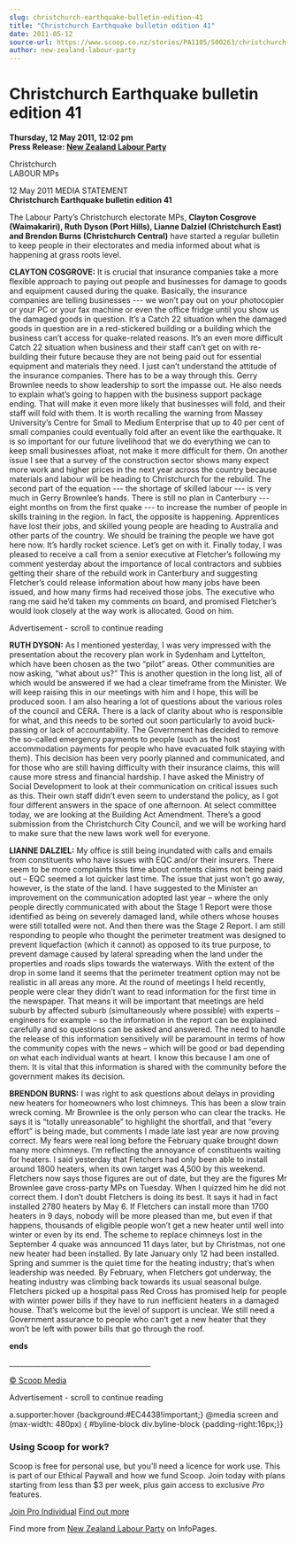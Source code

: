 ```yaml
---
slug: christchurch-earthquake-bulletin-edition-41
title: "Christchurch Earthquake bulletin edition 41"
date: 2011-05-12
source-url: https://www.scoop.co.nz/stories/PA1105/S00263/christchurch-earthquake-bulletin-edition-41.htm
author: new-zealand-labour-party
---
```

Christchurch Earthquake bulletin edition 41
===========================================

**Thursday, 12 May 2011, 12:02 pm**  
**Press Release: [New Zealand Labour Party](https://info.scoop.co.nz/New_Zealand_Labour_Party)**

Christchurch  
LABOUR MPs

  
12 May 2011 MEDIA STATEMENT  
**Christchurch Earthquake bulletin edition 41**

The Labour Party’s Christchurch electorate MPs, **Clayton Cosgrove (Waimakariri), Ruth Dyson (Port Hills), Lianne Dalziel (Christchurch East) and Brendon Burns (Christchurch Central)** have started a regular bulletin to keep people in their electorates and media informed about what is happening at grass roots level.

**CLAYTON COSGROVE:** It is crucial that insurance companies take a more flexible approach to paying out people and businesses for damage to goods and equipment caused during the quake. Basically, the insurance companies are telling businesses --- we won’t pay out on your photocopier or your PC or your fax machine or even the office fridge until you show us the damaged goods in question. It’s a Catch 22 situation when the damaged goods in question are in a red-stickered building or a building which the business can’t access for quake-related reasons. It’s an even more difficult Catch 22 situation when business and their staff can’t get on with re-building their future because they are not being paid out for essential equipment and materials they need. I just can’t understand the attitude of the insurance companies. There has to be a way through this. Gerry Brownlee needs to show leadership to sort the impasse out. He also needs to explain what’s going to happen with the business support package ending. That will make it even more likely that businesses will fold, and their staff will fold with them. It is worth recalling the warning from Massey University’s Centre for Small to Medium Enterprise that up to 40 per cent of small companies could eventually fold after an event like the earthquake. It is so important for our future livelihood that we do everything we can to keep small businesses afloat, not make it more difficult for them. On another issue I see that a survey of the construction sector shows many expect more work and higher prices in the next year across the country because materials and labour will be heading to Christchurch for the rebuild. The second part of the equation --- the shortage of skilled labour --- is very much in Gerry Brownlee’s hands. There is still no plan in Canterbury --- eight months on from the first quake --- to increase the number of people in skills training in the region. In fact, the opposite is happening. Apprentices have lost their jobs, and skilled young people are heading to Australia and other parts of the country. We should be training the people we have got here now. It’s hardly rocket science. Let’s get on with it. Finally today, I was pleased to receive a call from a senior executive at Fletcher’s following my comment yesterday about the importance of local contractors and subbies getting their share of the rebuild work in Canterbury and suggesting Fletcher’s could release information about how many jobs have been issued, and how many firms had received those jobs. The executive who rang me said he’d taken my comments on board, and promised Fletcher’s would look closely at the way work is allocated. Good on him.

Advertisement - scroll to continue reading





**RUTH DYSON:** As I mentioned yesterday, I was very impressed with the presentation about the recovery plan work in Sydenham and Lyttelton, which have been chosen as the two “pilot” areas. Other communities are now asking, “what about us?” This is another question in the long list, all of which would be answered if we had a clear timeframe from the Minister. We will keep raising this in our meetings with him and I hope, this will be produced soon. I am also hearing a lot of questions about the various roles of the council and CERA. There is a lack of clarity about who is responsible for what, and this needs to be sorted out soon particularly to avoid buck-passing or lack of accountability. The Government has decided to remove the so-called emergency payments to people (such as the host accommodation payments for people who have evacuated folk staying with them). This decision has been very poorly planned and communicated, and for those who are still having difficulty with their insurance claims, this will cause more stress and financial hardship. I have asked the Ministry of Social Development to look at their communication on critical issues such as this. Their own staff didn’t even seem to understand the policy, as I got four different answers in the space of one afternoon. At select committee today, we are looking at the Building Act Amendment. There’s a good submission from the Christchurch City Council, and we will be working hard to make sure that the new laws work well for everyone.

**LIANNE DALZIEL:** My office is still being inundated with calls and emails from constituents who have issues with EQC and/or their insurers. There seem to be more complaints this time about contents claims not being paid out – EQC seemed a lot quicker last time. The issue that just won’t go away, however, is the state of the land. I have suggested to the Minister an improvement on the communication adopted last year – where the only people directly communicated with about the Stage 1 Report were those identified as being on severely damaged land, while others whose houses were still totalled were not. And then there was the Stage 2 Report. I am still responding to people who thought the perimeter treatment was designed to prevent liquefaction (which it cannot) as opposed to its true purpose, to prevent damage caused by lateral spreading when the land under the properties and roads slips towards the waterways. With the extent of the drop in some land it seems that the perimeter treatment option may not be realistic in all areas any more. At the round of meetings I held recently, people were clear they didn’t want to read information for the first time in the newspaper. That means it will be important that meetings are held suburb by affected suburb (simultaneously where possible) with experts – engineers for example – so the information in the report can be explained carefully and so questions can be asked and answered. The need to handle the release of this information sensitively will be paramount in terms of how the community copes with the news – which will be good or bad depending on what each individual wants at heart. I know this because I am one of them. It is vital that this information is shared with the community before the government makes its decision.  
  
**BRENDON BURNS:** I was right to ask questions about delays in providing new heaters for homeowners who lost chimneys. This has been a slow train wreck coming. Mr Brownlee is the only person who can clear the tracks. He says it is “totally unreasonable” to highlight the shortfall, and that “every effort” is being made, but comments I made late last year are now proving correct. My fears were real long before the February quake brought down many more chimneys. I’m reflecting the annoyance of constituents waiting for heaters. I said yesterday that Fletchers had only been able to install around 1800 heaters, when its own target was 4,500 by this weekend. Fletchers now says those figures are out of date, but they are the figures Mr Brownlee gave cross-party MPs on Tuesday. When I quizzed him he did not correct them. I don’t doubt Fletchers is doing its best. It says it had in fact installed 2780 heaters by May 6. If Fletchers can install more than 1700 heaters in 9 days, nobody will be more pleased than me, but even if that happens, thousands of eligible people won’t get a new heater until well into winter or even by its end. The scheme to replace chimneys lost in the September 4 quake was announced 11 days later, but by Christmas, not one new heater had been installed. By late January only 12 had been installed. Spring and summer is the quiet time for the heating industry; that’s when leadership was needed. By February, when Fletchers got underway, the heating industry was climbing back towards its usual seasonal bulge. Fletchers picked up a hospital pass Red Cross has promised help for people with winter power bills if they have to run inefficient heaters in a damaged house. That’s welcome but the level of support is unclear. We still need a Government assurance to people who can’t get a new heater that they won’t be left with power bills that go through the roof.

**ends**  

\_\_\_\_\_\_\_\_\_\_\_\_\_\_\_\_\_\_\_\_\_\_\_\_\_\_\_\_\_\_\_\_\_\_\_\_\_\_\_\_

  

[© Scoop Media](http://www.scoop.co.nz/about/terms.html)  

Advertisement - scroll to continue reading



a.supporter:hover {background:#EC4438!important;} @media screen and (max-width: 480px) { #byline-block div.byline-block {padding-right:16px;}}

### Using Scoop for work?

Scoop is free for personal use, but you’ll need a licence for work use. This is part of our Ethical Paywall and how we fund Scoop. Join today with plans starting from less than $3 per week, plus gain access to exclusive _Pro_ features.  
  
[Join Pro Individual](https://pro.scoop.co.nz/Individual/?from=ProIn24) [Find out more](https://pro.scoop.co.nz/using-scoop-for-work/?from=ProIn24)

Find more from [New Zealand Labour Party](https://info.scoop.co.nz/New_Zealand_Labour_Party) on InfoPages.